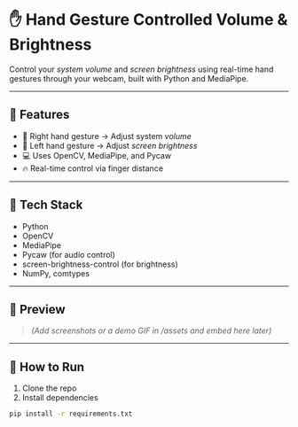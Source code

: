 # ✋ Hand Gesture Controlled Volume & Brightness

Control your *system volume* and *screen brightness* using real-time hand gestures through your webcam, built with Python and MediaPipe.

---

## 🎯 Features

- 👋 Right hand gesture → Adjust system *volume*
- 👋 Left hand gesture → Adjust *screen brightness*
- 💻 Uses OpenCV, MediaPipe, and Pycaw
- 🔥 Real-time control via finger distance

---

## 🧠 Tech Stack

- Python
- OpenCV
- MediaPipe
- Pycaw (for audio control)
- screen-brightness-control (for brightness)
- NumPy, comtypes

---

## 📸 Preview

> *(Add screenshots or a demo GIF in /assets and embed here later)*

---

## 🚀 How to Run

1. Clone the repo  
2. Install dependencies  
```bash
pip install -r requirements.txt
